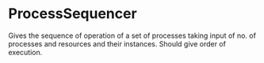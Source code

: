 # ProcessSequencer
Gives the sequence of operation of a set of processes taking input of no. of processes and resources and their instances. Should give order of execution. 
